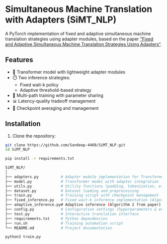 # Simultaneous Machine Translation with Adapters (SiMT_NLP)

A PyTorch implementation of fixed and adaptive simultaneous machine translation strategies using adapter modules, based on the paper ["Fixed and Adaptive Simultaneous Machine Translation Strategies Using Adapters"](https://arxiv.org/pdf/2407.13469).

## Features
- 🚀 Transformer model with lightweight adapter modules
- ⏱️ Two inference strategies:
  - Fixed wait-k policy
  - Adaptive threshold-based strategy
- 🔄 Multi-path training with parameter sharing
- 📊 Latency-quality tradeoff management
- 💾 Checkpoint averaging and management

## Installation
1. Clone the repository:
```bash
git clone https://github.com/Sandeep-4469/SiMT_NLP.git
cd SiMT_NLP

pip install -r requirements.txt

SiMT_NLP/
│
├── adapters.py          # Adapter module implementation for Transformer
├── model.py             # Transformer model with adapter integration
├── utils.py             # Utility functions (padding, tokenization, etc.)
├── dataset.py           # Dataset loading and preprocessing
├── train.py             # Training script with checkpoint management
├── fixed_inference.py   # Fixed wait-k inference implementation (Algorithm 1 from paper)
├── adaptive_inference.py# Adaptive inference (Algorithm 2 from paper)
├── config.py            # Configuration settings (hyperparameters & enums)
├── test.py              # Interactive translation interface
├── requirements.txt     # Python dependencies
├── run.sh               # Training automation script
└── README.md            # Project documentation

python3 train.py